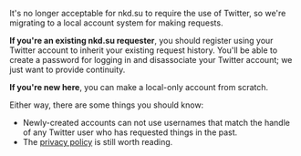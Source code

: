 It's no longer acceptable for nkd.su to require the use of Twitter, so we're
migrating to a local account system for making requests.

**If you're an existing nkd.su requester**, you should register using your
Twitter account to inherit your existing request history. You'll be able to
create a password for logging in and disassociate your Twitter account; we just
want to provide continuity.

**If you're new here**, you can make a local-only account from scratch.

Either way, there are some things you should know:

- Newly-created accounts can not use usernames that match the handle of any
  Twitter user who has requested things in the past.
- The [privacy policy] is still worth reading.

[@nkdsu]: https://twitter.com/nkdsu/status/744237593164980224
[privacy policy]: https://nkd.su/info/privacy/
